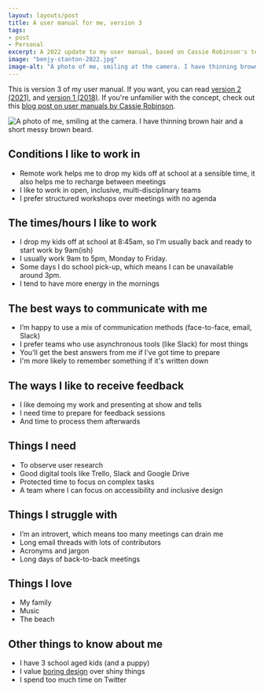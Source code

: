 ```yaml
---
layout: layouts/post
title: A user manual for me, version 3
tags:
- post
- Personal
excerpt: A 2022 update to my user manual, based on Cassie Robinson's template. 
image: "benjy-stanton-2022.jpg"
image-alt: "A photo of me, smiling at the camera. I have thinning brown hair and a short messy brown beard."
---
```


This is version 3 of my user manual. If you want, you can read [version 2 (2021)](/blog/a-user-manual-for-me-version-2), and [version 1 (2018)](/blog/a-user-manual-for-me/). If you're unfamilier with the concept, check out this [blog post on user manuals by Cassie Robinson](https://cassierobinson.medium.com/a-user-manual-for-me-d3a851fbc694).

![A photo of me, smiling at the camera. I have thinning brown hair and a short messy brown beard.](/images/benjy-stanton-2022.jpg)

## Conditions I like to work in
- Remote work helps me to drop my kids off at school at a sensible time, it also helps me to recharge between meetings
- I like to work in open, inclusive, multi-disciplinary teams
- I prefer structured workshops over meetings with no agenda

## The times/hours I like to work
- I drop my kids off at school at 8:45am, so I'm usually back and ready to start work by 9am(ish)
- I usually work 9am to 5pm, Monday to Friday.
- Some days I do school pick-up, which means I can be unavailable around 3pm.
- I tend to have more energy in the mornings

## The best ways to communicate with me
- I’m happy to use a mix of communication methods (face-to-face, email, Slack)
- I prefer teams who use asynchronous tools (like Slack) for most things
- You’ll get the best answers from me if I’ve got time to prepare
- I'm more likely to remember something if it's written down

## The ways I like to receive feedback
- I like demoing my work and presenting at show and tells
- I need time to prepare for feedback sessions
- And time to process them afterwards

## Things I need
- To observe user research
- Good digital tools like Trello, Slack and Google Drive
- Protected time to focus on complex tasks
- A team where I can focus on accessibility and inclusive design

## Things I struggle with
- I’m an introvert, which means too many meetings can drain me
- Long email threads with lots of contributors
- Acronyms and jargon
- Long days of back-to-back meetings

## Things I love
- My family
- Music
- The beach

## Other things to know about me
- I have 3 school aged kids (and a puppy)
- I value [boring design](https://capwatkins.com/blog/the-boring-designer) over shiny things
- I spend too much time on Twitter
